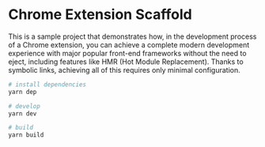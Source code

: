 # Chrome Extension Scaffold

This is a sample project that demonstrates how, in the development process of a Chrome extension, you can achieve a complete modern development experience with major popular front-end frameworks without the need to eject, including features like HMR (Hot Module Replacement). Thanks to symbolic links, achieving all of this requires only minimal configuration.

```bash
# install dependencies
yarn dep

# develop
yarn dev

# build
yarn build
```
